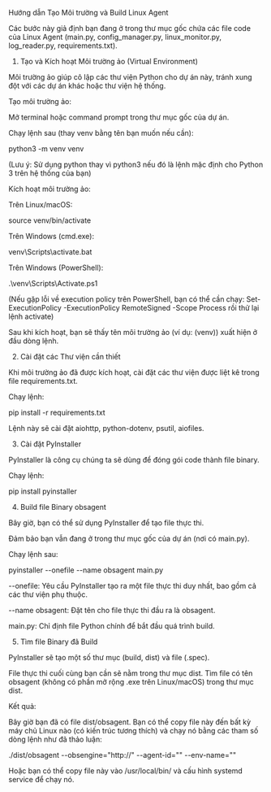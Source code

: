 Hướng dẫn Tạo Môi trường và Build Linux Agent

Các bước này giả định bạn đang ở trong thư mục gốc chứa các file code của Linux Agent (main.py, config_manager.py, linux_monitor.py, log_reader.py, requirements.txt).

1. Tạo và Kích hoạt Môi trường ảo (Virtual Environment)

Môi trường ảo giúp cô lập các thư viện Python cho dự án này, tránh xung đột với các dự án khác hoặc thư viện hệ thống.

Tạo môi trường ảo:

Mở terminal hoặc command prompt trong thư mục gốc của dự án.

Chạy lệnh sau (thay venv bằng tên bạn muốn nếu cần):

python3 -m venv venv

(Lưu ý: Sử dụng python thay vì python3 nếu đó là lệnh mặc định cho Python 3 trên hệ thống của bạn)

Kích hoạt môi trường ảo:

Trên Linux/macOS:

source venv/bin/activate

Trên Windows (cmd.exe):

venv\Scripts\activate.bat

Trên Windows (PowerShell):

.\venv\Scripts\Activate.ps1

(Nếu gặp lỗi về execution policy trên PowerShell, bạn có thể cần chạy: Set-ExecutionPolicy -ExecutionPolicy RemoteSigned -Scope Process rồi thử lại lệnh activate)

Sau khi kích hoạt, bạn sẽ thấy tên môi trường ảo (ví dụ: (venv)) xuất hiện ở đầu dòng lệnh.

2. Cài đặt các Thư viện cần thiết

Khi môi trường ảo đã được kích hoạt, cài đặt các thư viện được liệt kê trong file requirements.txt.

Chạy lệnh:

pip install -r requirements.txt

Lệnh này sẽ cài đặt aiohttp, python-dotenv, psutil, aiofiles.

3. Cài đặt PyInstaller

PyInstaller là công cụ chúng ta sẽ dùng để đóng gói code thành file binary.

Chạy lệnh:

pip install pyinstaller

4. Build file Binary obsagent

Bây giờ, bạn có thể sử dụng PyInstaller để tạo file thực thi.

Đảm bảo bạn vẫn đang ở trong thư mục gốc của dự án (nơi có main.py).

Chạy lệnh sau:

pyinstaller --onefile --name obsagent main.py

--onefile: Yêu cầu PyInstaller tạo ra một file thực thi duy nhất, bao gồm cả các thư viện phụ thuộc.

--name obsagent: Đặt tên cho file thực thi đầu ra là obsagent.

main.py: Chỉ định file Python chính để bắt đầu quá trình build.

5. Tìm file Binary đã Build

PyInstaller sẽ tạo một số thư mục (build, dist) và file (.spec).

File thực thi cuối cùng bạn cần sẽ nằm trong thư mục dist. Tìm file có tên obsagent (không có phần mở rộng .exe trên Linux/macOS) trong thư mục dist.

Kết quả:

Bây giờ bạn đã có file dist/obsagent. Bạn có thể copy file này đến bất kỳ máy chủ Linux nào (có kiến trúc tương thích) và chạy nó bằng các tham số dòng lệnh như đã thảo luận:

./dist/obsagent --obsengine="http://<your-obsengine-url>" --agent-id="<your-agent-id>" --env-name="<your-env-name>"

Hoặc bạn có thể copy file này vào /usr/local/bin/ và cấu hình systemd service để chạy nó.


